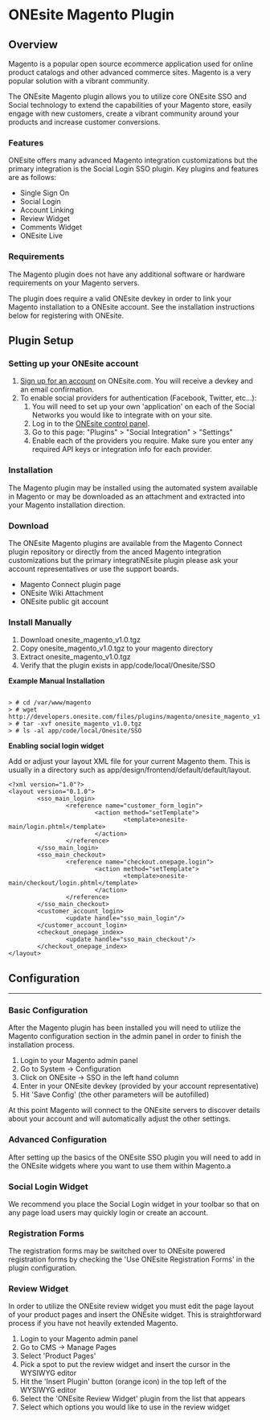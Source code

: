 # ONEsite Magento Plugin

Overview
--------

Magento is a popular open source ecommerce application used for online product catalogs and other advanced commerce sites. Magento is a very popular solution with a vibrant community.

The ONEsite Magento plugin allows you to utilize core ONEsite SSO and Social technology to extend the capabilities of your Magento store, easily engage with new customers, create a vibrant community around your products and increase customer conversions.

### Features
ONEsite offers many advanced Magento integration customizations but the primary integration is the Social Login SSO plugin.  Key plugins and features are as follows:

 * Single Sign On
 * Social Login
 * Account Linking
 * Review Widget
 * Comments Widget
 * ONEsite Live

### Requirements
The Magento plugin does not have any additional software or hardware requirements on your Magento servers.

The plugin does require a valid ONEsite devkey in order to link your Magento installation to a ONEsite account. See the installation instructions below for registering with ONEsite.

Plugin Setup
------------

### Setting up your ONEsite account
1. [Sign up for an account](http://www.onesite.com/node/ssoSignup) on ONEsite.com.
   You will receive a devkey and an email confirmation.
2. To enable social providers for authentication (Facebook, Twitter, etc…):
	1. You will need to set up your own 'application' on each of the
	   Social Networks you would like to integrate with on your site.
	2. Log in to the [ONEsite control panel](https://admin.onesite.com).
	3. Go to this page: "Plugins" > "Social Integration" > "Settings"
	4. Enable each of the providers you require. Make sure you enter any
	   required API keys or integration info for each provider.

### Installation
The Magento plugin may be installed using the automated system available in Magento or may be downloaded as an attachment and extracted into your Magento installation direction. 

### Download
The ONEsite Magento plugins are available from the Magento Connect plugin repository or directly from the anced Magento integration customizations but the primary integratiNEsite plugin please ask your account representatives or use the support boards.

 * Magento Connect plugin page
 * ONEsite Wiki Attachment
 * ONEsite public git account

### Install Manually

1. Download onesite_magento_v1.0.tgz
2. Copy onesite_magento_v1.0.tgz to your magento directory
3. Extract onesite_magento_v1.0.tgz
4. Verify that the plugin exists in app/code/local/Onesite/SSO

**Example Manual Installation**
<pre><code>
> # cd /var/www/magento
> # wget http://developers.onesite.com/files/plugins/magento/onesite_magento_v1.0.tgz
> # tar -xvf onesite_magento_v1.0.tgz
> # ls -al app/code/local/Onesite/SSO
</code></pre>

**Enabling social login widget**

Add or adjust your layout XML file for your current Magento them.
This is usually in a directory such as app/design/frontend/default/default/layout.
<pre><code>&lt;?xml version="1.0"?&gt;
&lt;layout version="0.1.0"&gt;
        &lt;sso_main_login&gt;
                &lt;reference name="customer_form_login"&gt;
                        &lt;action method="setTemplate"&gt;
                                &lt;template&gt;onesite-main/login.phtml&lt;/template&gt;
                        &lt;/action&gt;
                &lt;/reference&gt;
        &lt;/sso_main_login&gt;
        &lt;sso_main_checkout&gt;
                &lt;reference name="checkout.onepage.login"&gt;
                        &lt;action method="setTemplate"&gt;
                                &lt;template&gt;onesite-main/checkout/login.phtml&lt;/template&gt;
                        &lt;/action&gt;
                &lt;/reference&gt;
        &lt;/sso_main_checkout&gt;
        &lt;customer_account_login&gt;
                &lt;update handle="sso_main_login"/&gt;
        &lt;/customer_account_login&gt;
        &lt;checkout_onepage_index&gt;
                &lt;update handle="sso_main_checkout"/&gt;
        &lt;/checkout_onepage_index&gt;
&lt;/layout&gt;
</code></pre>


## Configuration
---

### Basic Configuration
After the Magento plugin has been installed you will need to utilize the Magento configuration section in the admin panel in order to finish the installation process.

1. Login to your Magento admin panel
2. Go to System -> Configuration
3. Click on ONEsite -> SSO in the left hand column
4. Enter in your ONEsite devkey (provided by your account representative)
5. Hit 'Save Config' (the other parameters will be autofilled)

At this point Magento will connect to the ONEsite servers to discover details about your account and will automatically adjust the other settings.

### Advanced Configuration
After setting up the basics of the ONEsite SSO plugin you will need to add in the ONEsite widgets where you want to use them within Magento.a

### Social Login Widget
We recommend you place the Social Login widget in your toolbar so that on any page load users may quickly login or create an account.

### Registration Forms
The registration forms may be switched over to ONEsite powered registration forms by checking the 'Use ONEsite Registration Forms' in the plugin configuration.

### Review Widget
In order to utilize the ONEsite review widget you must edit the page layout of your product pages and insert the ONEsite widget.  This is straightforward process if you have not heavily extended Magento.

1. Login to your Magento admin panel
2. Go to CMS -> Manage Pages
3. Select 'Product Pages'
4. Pick a spot to put the review widget and insert the cursor in the WYSIWYG editor
5. Hit the 'Insert Plugin' button (orange icon) in the top left of the WYSIWYG editor
6. Select the 'ONEsite Review Widget' plugin from the list that appears
7. Select which options you would like to use in the review widget

